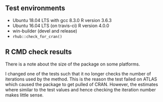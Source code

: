 ## Test environments
* Ubuntu 18.04 LTS with gcc 8.3.0
  R version 3.6.3
* Ubuntu 16.04 LTS (on travis-ci)
  R version 4.0.0
* win-builder (devel and release)
* `rhub::check_for_cran()`
  
## R CMD check results
There is a note about the size of the package on some platforms.

I changed one of the tests such that it no longer checks the number of 
iterations used by the method. This is the reason the test failed on ATLAS 
which caused the package to get pulled of CRAN. However, the estimates 
where similar to the test values and hence checking the iteration number 
makes little sense.
